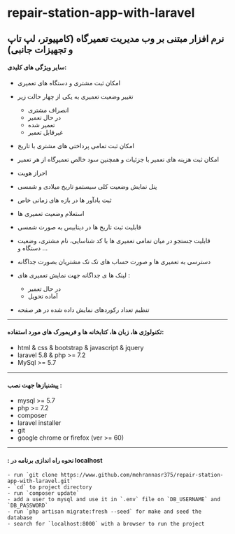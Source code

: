 # repair-station-app-with-laravel

 <h2>نرم افزار مبتنی بر وب مدیریت تعمیرگاه (کامپیوتر، لپ تاپ و تجهیزات جانبی)</h2>
 
 
 <h4>سایر ویژگی های کلیدی:</h4>
 

- امکان ثبت مشتری و دستگاه های تعمیری 

- تغییر وضعیت تعمیری به یکی از چهار حالت زیر
        <ul>
            <li>انصراف مشتری</li>
            <li>در حال تعمیر</li>
            <li>تعمیر شده</li>
            <li>غیرقابل تعمیر</li>
        </ul>
   
- امکان ثبت تمامی پرداختی های مشتری با تاریخ

- امکان ثبت هزینه های تعمیر با جزئیات و همچنین سود خالص تعمیرگاه از هر تعمیر

- احراز هویت

- پنل نمایش وضعیت کلی سیستمو تاریخ میلادی و شمسی

- ثبت یادآور ها در بازه های زمانی خاص

- استعلام وضعیت تعمیری ها

- قابلیت ثبت تاریخ ها در دیتابیس به صورت شمسی

- قابلیت جستجو در میان تمامی تعمیری ها با کد شناسایی، نام مشتری، وضعیت دستگاه و ...

- دسترسی به تعمیری ها و صورت حساب های تک تک مشتریان بصورت جداگانه

- لینک ها ی جداگانه جهت نمایش تعمیری های :
    - در حال تعمیر
    - آماده تحویل

- تنظیم تعداد رکوردهای نمایش داده شده در هر صفحه

---------------------------------------
 <h4>تکنولوژی ها، زبان ها، کتابخانه ها و فریمورک های مورد استفاده:</h4>

 - html & css & bootstrap & javascript & jquery
 - laravel 5.8 & php >= 7.2
 - MySql >= 5.7
 

----------------------------------------
 <h4>پیشنیازها جهت نصب :</h4>

 - mysql >= 5.7
 - php >= 7.2
 - composer
 - laravel installer
 - git
 - google chrome or firefox (ver >= 60)
 
----------------------------------------
 <h4> : نحوه راه اندازی برنامه در localhost </h4>

    - run `git clone https://www.github.com/mehrannasr375/repair-station-app-with-laravel.git`
    - `cd` to project directory
    - run `composer update`
    - add a user to mysql and use it in `.env` file on `DB_USERNAME` and `DB_PASSWORD`
    - run `php artisan migrate:fresh --seed` for make and seed the database
    - search for `localhost:8000` with a browser to run the project



